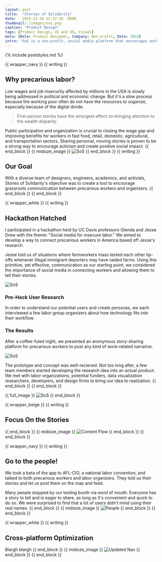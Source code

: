 ```yaml
---
layout: post
title:  "Stories of Solidarity"
date:   2015-11-20 12:37:36 -0800
thumbnail: /images/sos.png
caption: "Product Design"
tags: [Product Design, UI and UX, Visual]
meta: {Role: Product Designer, Company: Non-profit, Date: 2014}
intro: "SoS is a non-profit, social media platform that encourages workers in the low-wage, precarious workforce to build new forms of solidarity. It provides a way to anonymously speak up and safely organize."
---
```

{% include poststyles.md %}

{{ wrapper_navy }}
{{ writing }}
## Why precarious labor?
Low wages and job insecurity affected by millions in the USA is slowly being addressed in political and economic change. But it's a slow process because the working poor often do not have the resources to organize, especially because of the digital divide.

>First-person stories have the strongest effect on bringing attention to the wealth disparity.

Public participation and organization is crucial to closing the wage gap and improving benefits for workers in fast food, retail, domestic, agricultural, and transportation sectors. Sharing personal, moving stories is proven to be a strong way to encourage activism and create positive social impact.
{{ end_block }}
{{ midsize_image }}
![SoS](/assets/sos-logo.jpg)
{{ end_block }}
{{ writing }}
## Our Goal
With a diverse team of designers, engineers, academics, and activists, Stories of Solidarity's objective was to create a tool to encourage grassroots communication between precarious workers and organizers.
{{ end_block }}
{{ end_block }}

{{ wrapper_white }}
{{ writing }}
## Hackathon Hatched
I participated in a hackathon held by UC Davis professors Glenda and Jesse Drew with the theme: "Social media for insecure labor." We aimed to develop a way to connect precarious workers in America based off Jesse's research.

Jesse told us of situations where farmworkers mass texted each other tip-offs whenever illegal immigrant deporters may have raided farms. Using this primitive, yet effective, communication as our starting point, we considered the importance of social media in connecting workers and allowing them to tell their stories.

![SoS](/assets/sos-crew.jpg)

### Pre-Hack User Research
In order to understand our potential users and create personas, we each interviewed a few labor group organizers about how technology fits into their workflow.

### The Results
After a coffee-fuled night, we presented an anonymous story-sharing platform for precarious workers to post any kind of work-related narrative.

![SoS](/assets/sos-hack.png)

The prototype and concept was well-recieved. Not too long after, a few team members started developing the research idea into an actual product. We met with labor organizations, potential funders, data visualization researchers, developers, and design firms to bring our idea to realization.
{{ end_block }}
{{ end_block }}

{{ full_image }}
![SoS](/assets/sos-platforms.jpg)
{{ end_block }}

{{ wrapper_beige }}
{{ writing }}
## Focus On the Stories
{{ end_block }}
{{ midsize_image }}
![Content Flow](/assets/sos-content.jpg)
{{ end_block }}
{{ end_block }}

{{ wrapper_navy }}
{{ writing }}
## Go to the people!
We took a beta of the app to AFL-CIO, a national labor convention, and talked to both precarious workers and labor organizers. They told us their stories and let us post them on the map and feed.

Many people stopped by our testing booth via word of mouth. Everyone has a story to tell and is eager to share, as long as it's convenient and quick to do so. We were surprised to find that a lot of users didn't mind using their real names.
{{ end_block }}
{{ midsize_image }}
![People](/assets/sos-people.jpg)
{{ end_block }}
{{ end_block }}

{{ wrapper_white }}
{{ writing }}
## Cross-platform Optimization
Blargh blargh
{{ end_block }}
{{ midsize_image }}
![Updated Nav](/assets/sos-topnav.png)
{{ end_block }}
{{ end_block }}
